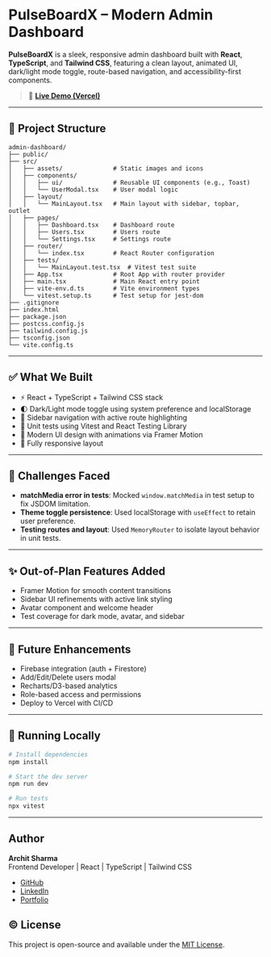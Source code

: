 # PulseBoardX – Modern Admin Dashboard

**PulseBoardX** is a sleek, responsive admin dashboard built with **React**, **TypeScript**, and **Tailwind CSS**, featuring a clean layout, animated UI, dark/light mode toggle, route-based navigation, and accessibility-first components.

> 🔗 **[Live Demo (Vercel)](https://admin-dashboard-green-nine.vercel.app/)**

---

## 📁 Project Structure

```
admin-dashboard/
├── public/
├── src/
│   ├── assets/              # Static images and icons
│   ├── components/
│   │   ├── ui/              # Reusable UI components (e.g., Toast)
│   │   └── UserModal.tsx    # User modal logic
│   ├── layout/
│   │   └── MainLayout.tsx   # Main layout with sidebar, topbar, outlet
│   ├── pages/
│   │   ├── Dashboard.tsx    # Dashboard route
│   │   ├── Users.tsx        # Users route
│   │   └── Settings.tsx     # Settings route
│   ├── router/
│   │   └── index.tsx        # React Router configuration
│   ├── tests/
│   │   └── MainLayout.test.tsx  # Vitest test suite
│   ├── App.tsx              # Root App with router provider
│   ├── main.tsx             # Main React entry point
│   ├── vite-env.d.ts        # Vite environment types
│   └── vitest.setup.ts      # Test setup for jest-dom
├── .gitignore
├── index.html
├── package.json
├── postcss.config.js
├── tailwind.config.js
├── tsconfig.json
└── vite.config.ts
```

---

## ✅ What We Built

- ⚡ React + TypeScript + Tailwind CSS stack
- 🌓 Dark/Light mode toggle using system preference and localStorage
- 🧭 Sidebar navigation with active route highlighting
- 🧪 Unit tests using Vitest and React Testing Library
- 🎨 Modern UI design with animations via Framer Motion
- 📱 Fully responsive layout

---

## 🧩 Challenges Faced

- **matchMedia error in tests**: Mocked `window.matchMedia` in test setup to fix JSDOM limitation.
- **Theme toggle persistence**: Used localStorage with `useEffect` to retain user preference.
- **Testing routes and layout**: Used `MemoryRouter` to isolate layout behavior in unit tests.

---

## ✨ Out-of-Plan Features Added

- Framer Motion for smooth content transitions
- Sidebar UI refinements with active link styling
- Avatar component and welcome header
- Test coverage for dark mode, avatar, and sidebar

---

## 🔮 Future Enhancements

- Firebase integration (auth + Firestore)
- Add/Edit/Delete users modal
- Recharts/D3-based analytics
- Role-based access and permissions
- Deploy to Vercel with CI/CD

---

## 🧪 Running Locally

```bash
# Install dependencies
npm install

# Start the dev server
npm run dev

# Run tests
npx vitest
```

---

## Author

**Archit Sharma**\
Frontend Developer | React | TypeScript | Tailwind CSS

- [GitHub](https://github.com/archit-react)
- [LinkedIn](https://www.linkedin.com/in/archit-react)
- [Portfolio](https://your-portfolio.com)

## © License

This project is open-source and available under the [MIT License](LICENSE).
